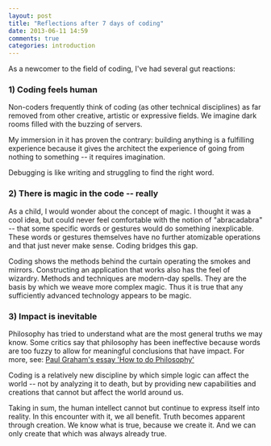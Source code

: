 ```yaml
---
layout: post
title: "Reflections after 7 days of coding"
date: 2013-06-11 14:59
comments: true
categories: introduction
---
```


As a newcomer to the field of coding, I've had several gut reactions:

### 1) Coding feels human

Non-coders frequently think of coding (as other technical disciplines) as far removed from other creative, artistic or expressive fields. We imagine dark rooms filled with the buzzing of servers.

My immersion in it has proven the contrary: building anything is a fulfilling experience because it gives the architect the experience of going from nothing to something -- it requires imagination. 

Debugging is like writing and struggling to find the right word.


### 2) There is magic in the code -- really

As a child, I would wonder about the concept of magic. I thought it was a cool idea, but could never feel comfortable with the notion of "abracadabra" -- that some specific words or gestures would do something inexplicable. These words or gestures themselves have no further atomizable operations and that just never make sense. Coding bridges this gap.

Coding shows the methods behind the curtain operating the smokes and mirrors. Constructing an application that works also has the feel of wizardry. Methods and techniques are modern-day spells. They are the basis by which we weave more complex magic. Thus it is true that any sufficiently advanced technology appears to be magic.


### 3) Impact is inevitable

Philosophy has tried to understand what are the most general truths we may know. Some critics say that philosophy has been ineffective because words are too fuzzy to allow for meaningful conclusions that have impact. For more, see: [Paul Graham's essay 'How to do Philosophy'](http://www.paulgraham.com/philosophy.html#f15n)

Coding is a relatively new discipline by which simple logic can affect the world -- not by analyzing it to death, but by providing new capabilities and creations that cannot but affect the world around us. 

Taking in sum, the human intellect cannot but continue to express itself into reality. In this encounter with it, we all benefit. Truth becomes apparent through creation. We know what is true, because we create it. And we can only create that which was always already true.
